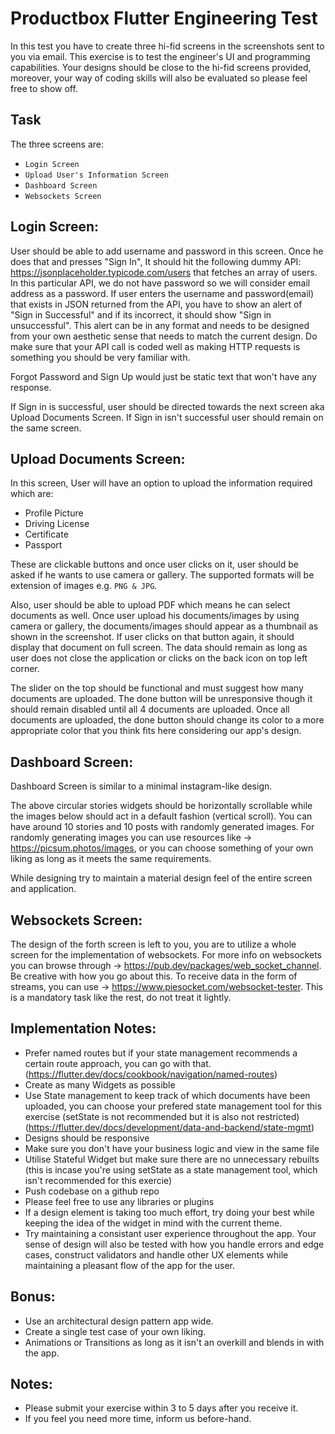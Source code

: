 Productbox Flutter Engineering Test
=========================================

In this test you have to create three hi-fid screens in the screenshots sent to you via email. This exercise is to test the engineer's UI and programming capabilities. Your designs should be close to the hi-fid screens provided, moreover, your way of coding skills will also be evaluated so please feel free to show off.

Task
----

The three screens are:

- `Login Screen` 
- `Upload User's Information Screen`
- `Dashboard Screen`
- `Websockets Screen`

Login Screen:
-------------
User should be able to add username and password in this screen. Once he does that and presses "Sign In", It should hit the following dummy API: https://jsonplaceholder.typicode.com/users that fetches an array of users. In this particular API, we do not have password so we will consider email address as a password. If user enters the username and password(email) that exists in JSON returned from the API, you have to show an alert of "Sign in Successful" and if its incorrect, it should show "Sign in unsuccessful". This alert can be in any format and needs to be designed from your own aesthetic sense that needs to match the current design. Do make sure that your API call is coded well as making HTTP requests is something you should be very familiar with.

Forgot Password and Sign Up would just be static text that won't have any response.

If Sign in is successful, user should be directed towards the next screen aka Upload Documents Screen. If Sign in isn't successful user should remain on the same screen.

Upload Documents Screen:
------------------------
In this screen, User will have an option to upload the information required which are:

- Profile Picture
- Driving License
- Certificate
- Passport

These are clickable buttons and once user clicks on it, user should be asked if he wants to use camera or gallery. The supported formats will be extension of images e.g. `PNG & JPG`. 

Also, user should be able to upload PDF which means he can select documents as well. Once user upload his documents/images by using camera or gallery, the documents/images should appear as a thumbnail as shown in the screenshot. If user clicks on that button again, it should display that document on full screen. The data should remain as long as user does not close the application or clicks on the back icon on top left corner.

The slider on the top should be functional and must suggest how many documents are uploaded.
The done button will be unresponsive though it should remain disabled until all 4 documents are uploaded. Once all documents are uploaded, the done button should change its color to a more appropriate color that you think fits here considering our app's design.

Dashboard Screen: 
-----------------
Dashboard Screen is similar to a minimal instagram-like design.

The above circular stories widgets should be horizontally scrollable while the images below should act in a default fashion (vertical scroll). You can have around 10 stories and 10 posts with randomly generated images. For randomly generating images you can use resources like -> https://picsum.photos/images, or you can choose something of your own liking as long as it meets the same requirements. 

While designing try to maintain a material design feel of the entire screen and application.

Websockets Screen:
------------------
The design of the forth screen is left to you, you are to utilize a whole screen for the implementation of websockets. For more info on websockets you can browse through -> https://pub.dev/packages/web_socket_channel. Be creative with how you go about this. To receive data in the form of streams, you can use -> https://www.piesocket.com/websocket-tester. This is a mandatory task like the rest, do not treat it lightly. 

Implementation Notes:
---------------------
- Prefer named routes but if your state management recommends a certain route approach, you can go with that. (https://flutter.dev/docs/cookbook/navigation/named-routes)
- Create as many Widgets as possible
- Use State management to keep track of which documents have been uploaded, you can choose your prefered state management tool for this exercise (setState is not recommended but it is also not restricted) (https://flutter.dev/docs/development/data-and-backend/state-mgmt)
- Designs should be responsive
- Make sure you don't have your business logic and view in the same file
- Utilise Stateful Widget but make sure there are no unnecessary rebuilts (this is incase you're using setState as a state management tool, which isn't recommended for this exercie)
- Push codebase on a github repo
- Please feel free to use any libraries or plugins 
- If a design element is taking too much effort, try doing your best while keeping the idea of the widget in mind with the current theme.
- Try maintaining a consistant user experience throughout the app. Your sense of design will also be tested with how you handle errors and edge cases, construct validators and handle other UX elements while maintaining a pleasant flow of the app for the user.

Bonus:
------
- Use an architectural design pattern app wide.
- Create a single test case of your own liking.
- Animations or Transitions as long as it isn't an overkill and blends in with the app.

Notes:
------
- Please submit your exercise within 3 to 5 days after you receive it. 
- If you feel you need more time, inform us before-hand.
